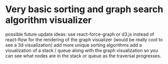 # Very basic sorting and graph search algorithm visualizer

possible future update ideas: use react-force-graph or d3.js instead of react-flow for the rendering of the graph visualizer (would be really cool to see a 3d visualization)
add more unique sorting algorithms
add a visualization of a stack / queue along with the graph visualization so you can see what nodes are in the stack or queue as the traversal progresses.
